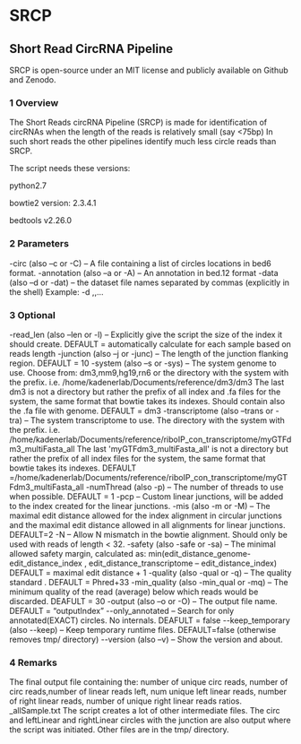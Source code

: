 # SRCP
## Short Read CircRNA Pipeline

SRCP is open-source under an MIT license and publicly available on Github and Zenodo.

### 1 Overview
The Short Reads circRNA Pipeline (SRCP) is made for identification of circRNAs when the length
of the reads is relatively small (say <75bp)
In such short reads the other pipelines identify much less circle reads than SRCP.

The script needs these versions:

python2.7

bowtie2 version: 2.3.4.1

bedtools v2.26.0


### 2 Parameters
-circ (also –c or -C) – A file containing a list of circles locations in bed6 format.
-annotation (also –a or -A) – An annotation in bed.12 format
<chr><locA><locB><name><reads><strand><cdsStart><cdEnd><numExons><exon starts><exon ends>
-data (also –d or -dat) – the dataset file names separated by commas (explicitly in the shell)
Example: -d <file1>,<file2>,...<fileN>

### 3 Optional
-read_len (also –len or -l) – Explicitly give the script the size of the index it should create.
DEFAULT = automatically calculate for each sample based on reads length
-junction (also –j or -junc) – The length of the junction flanking region. DEFAULT = 10
-system (also –s or -sys) – The system genome to use. Choose from: dm3,mm9,hg19,rn6 or
the directory with the system with the prefix. i.e. /home/kadenerlab/Documents/reference/dm3/dm3
The last dm3 is not a directory but rather the prefix of all index and .fa files for the system, the same format that bowtie takes its indexes. Should contain also the .fa file with genome. DEFAULT = dm3
-transcriptome (also –trans or -tra) – The system transcriptome to use.
The directory with the system with the prefix. i.e. /home/kadenerlab/Documents/reference/riboIP_con_transcriptome/myGTFdm3_multiFasta_all
The last 'myGTFdm3_multiFasta_all' is not a directory but rather the prefix of all index files for the system, the same format that bowtie takes its indexes.
DEFAULT =/home/kadenerlab/Documents/reference/riboIP_con_transcriptome/myGTFdm3_multiFasta_all
-numThread (also -p) – The number of threads to use when possible. DEFAULT = 1
-pcp – Custom linear junctions, will be added to the index created for the linear junctions.
-mis (also -m or -M) – The maximal edit distance allowed for the index alignment in circular junctions and the maximal edit distance allowed in all alignments for linear junctions. DEFAULT=2
-N – Allow N mismatch in the bowtie alignment. Should only be used with reads of length < 32.
-safety (also -safe or -sa) – The minimal allowed safety margin, calculated as:
min(edit_distance_genome-edit_distance_index , edit_distance_transcriptome – edit_distance_index)
DEFAULT = maximal edit distance + 1
-quality (also -qual or -q) – The quality standard . DEFAULT = Phred+33
-min_quality (also -min_qual or -mq) – The minimum quality of the read (average) below which reads would be discarded. DEAFULT = 30
-output (also –o or -O) – The output file name. DEFAULT = “outputIndex”
--only_annotated – Search for only annotated(EXACT) circles. No internals. DEAFULT = false
--keep_temporary (also --keep) – Keep temporary runtime files. DEFAULT=false
(otherwise removes tmp/ directory)
--version (also –v) – Show the version and about.

### 4 Remarks
The final output file containing the: number of unique circ reads, number of circ reads,number of linear reads left, num unique left linear reads, number of right linear reads, number of unique right linear reads ratios.
<output filename>_allSample.txt
The script creates a lot of other intermediate files. The circ and leftLinear and rightLinear circles with the junction are also output where the script was initiated. Other files are in the tmp/ directory.
